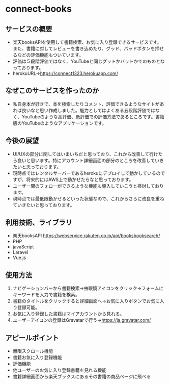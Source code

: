 # connect-books

## サービスの概要
- 楽天booksAPIを使用して書籍検索、お気に入り登録できるサービスです。また、書籍に対してレビューを書き込めたり、グッド、バッドボタンを押せるなどの評価機能もついています。
- 評価は５段階評価ではなく、YouTubeと同じグットかバットかでのものとなっております。
- herokuURL→<https://connect1323.herokuapp.com/>

## なぜこのサービスを作ったのか
- 私自身本が好きで、本を検索したりコメント、評価できるようなサイトがあれば良いなと思い作成しました。魅力としてはよくある五段階評価ではなく、YouTubeのような高評価、低評価での評価方法であるところです。書籍版のYouTubeのようなアプリケーションです。

## 今後の展望
- UI/UXの部分に関してはいまいちだと思っており、これから改善して行けたら良いと思います。特にアカウント詳細画面の部分のところを改善していきたいと思っております。
- 現時点ではレンタルサーバーであるherokuにデプロイして動かしているのですが、将来的にはAWS上で動かせたらなと思っております。
- ユーザー間のフォローができるような機能も導入していこうと検討しております。
- 現時点では最低限動かせるといった状態なので、これからさらに改良を重ねていきたいと思っております。


## 利用技術、ライブラリ
- 楽天booksAPI <https://webservice.rakuten.co.jp/api/booksbooksearch/>
- PHP
- javaScript
- Laravel
- Vue.js

## 使用方法
1. ナビゲーションバーから書籍検索→虫眼鏡アイコンをクリック→フォームにキーワードを入力で書籍を検索。
2. 書籍のタイトルをクリックすると詳細画面へ→お気に入りボタンでお気に入り登録可能。
3. お気に入り登録した書籍はマイアカウントから見れる。
4. ユーザーアイコンの登録はGravatarで行う→<https://ja.gravatar.com/>

## アピールポイント
- 無限スクロール機能
- 書籍お気に入り登録機能
- 評価機能
- 他ユーザーのお気に入り登録書籍を見れる機能
- 書籍詳細画面から楽天ブックスにあるその書籍の商品ページに飛べる

